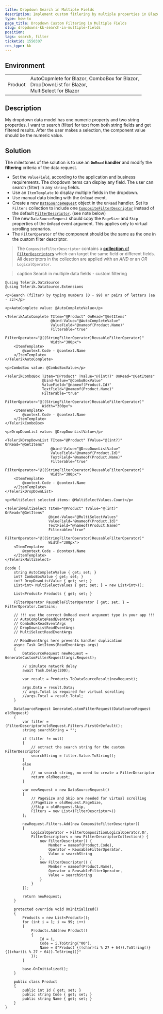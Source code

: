 ```yaml
---
title: Dropdown Search in Multiple Fields
description: Implement custom fitlering by multiple properties in Blazor AutoComplete, ComboBox, DropDownList and MultiSelect. Search in several data fields.
type: how-to
page_title: Dropdown Custom Filtering in Multiple Fields
slug: dropdowns-kb-search-in-multiple-fields
position: 
tags: search, filter
ticketid: 1550307
res_type: kb
---
```


## Environment

<table>
	<tbody>
		<tr>
			<td>Product</td>
			<td>
                AutoCopmlete for Blazor,
                ComboBox for Blazor, <br />
                DropDownList for Blazor, <br />
                MultiSelect for Blazor
            </td>
		</tr>
	</tbody>
</table>

## Description

My dropdown data model has one numeric property and two string properties. I want to search (filter) for text from both string fields and get filtered results. After the user makes a selection, the component value should be the numeric value.

## Solution

The milestones of the solution is to use an **`OnRead` handler** and modify the **filtering** criteria of the data request.

* Set the `ValueField`, according to the application and business requirements. The dropdown items can display any field. The user can search (filter) in any `string` fields.
* Use an `ItemTemplate` to display multiple fields in the dropdown.
* Use manual data binding with the `OnRead` event.
* Create a new [`DataSourceRequest`](https://docs.telerik.com/blazor-ui/api/Telerik.DataSource.DataSourceRequest) object in the `OnRead` handler. Set its `Filters` collection to include one [`CompositeFilterDescriptor`](https://docs.telerik.com/blazor-ui/api/Telerik.DataSource.CompositeFilterDescriptor) instead of the default [`FilterDescriptor`](https://docs.telerik.com/blazor-ui/api/Telerik.DataSource.FilterDescriptor). (see note below)
* The new `DataSourceRequest` should copy the `PageSize` and `Skip` properties of the `OnRead` event argument. This applies only to virtual scrolling scenarios.
* The `FilterOperator` of the component should be the same as the one in the custom filter descriptor.

>The `CompositeFilterDescriptor` contains a [**collection** of `FilterDescriptor`s](https://docs.telerik.com/blazor-ui/api/Telerik.DataSource.FilterDescriptorCollection) which can target the same field or different fields. All descriptors in the collection are applied with an *AND* or an *OR* `LogicalOperator`.

>caption Search in multiple data fields - custom filtering

````CSHTML
@using Telerik.DataSource
@using Telerik.DataSource.Extensions

<p>Search (filter) by typing numbers (0 - 99) or pairs of letters (aa - zz)</p>

<p>AutoComplete value: @AutoCompleteValue</p>

<TelerikAutoComplete TItem="@Product" OnRead="@GetItems"
                     @bind-Value="@AutoCompleteValue"
                     ValueField="@nameof(Product.Name)"
                     Filterable="true"
                     FilterOperator="@((StringFilterOperator)ReusableFilterOperator)"
                     Width="300px">
    <ItemTemplate>
        @context.Code - @context.Name
    </ItemTemplate>
</TelerikAutoComplete>

<p>ComboBox value: @ComboBoxValue</p>

<TelerikComboBox TItem="@Product" TValue="@(int?)" OnRead="@GetItems"
                 @bind-Value="@ComboBoxValue"
                 ValueField="@nameof(Product.Id)"
                 TextField="@nameof(Product.Name)"
                 Filterable="true"
                 FilterOperator="@((StringFilterOperator)ReusableFilterOperator)"
                 Width="300px">
    <ItemTemplate>
        @context.Code - @context.Name
    </ItemTemplate>
</TelerikComboBox>

<p>DropDownList value: @DropDownListValue</p>

<TelerikDropDownList TItem="@Product" TValue="@(int?)" OnRead="@GetItems"
                     @bind-Value="@DropDownListValue"
                     ValueField="@nameof(Product.Id)"
                     TextField="@nameof(Product.Name)"
                     Filterable="true"
                     FilterOperator="@((StringFilterOperator)ReusableFilterOperator)"
                     Width="300px">
    <ItemTemplate>
        @context.Code - @context.Name
    </ItemTemplate>
</TelerikDropDownList>

<p>MultiSelect selected items: @MultiSelectValues.Count</p>

<TelerikMultiSelect TItem="@Product" TValue="@(int)" OnRead="@GetItems"
                    @bind-Value="@MultiSelectValues"
                    ValueField="@nameof(Product.Id)"
                    TextField="@nameof(Product.Name)"
                    Filterable="true"
                    FilterOperator="@((StringFilterOperator)ReusableFilterOperator)"
                    Width="300px">
    <ItemTemplate>
        @context.Code - @context.Name
    </ItemTemplate>
</TelerikMultiSelect>

@code {
    string AutoCompleteValue { get; set; }
    int? ComboBoxValue { get; set; }
    int? DropDownListValue { get; set; }
    List<int> MultiSelectValues { get; set; } = new List<int>();

    List<Product> Products { get; set; }

    FilterOperator ReusableFilterOperator { get; set; } = FilterOperator.Contains;

    // !!! use the correct OnRead event argument type in your app !!!
    // AutoCompleteReadEventArgs
    // ComboBoxReadEventArgs
    // DropDownListReadEventArgs
    // MultiSelectReadEventArgs

    // ReadEventArgs here prevents handler duplication
    async Task GetItems(ReadEventArgs args)
    {
        DataSourceRequest newRequest = GenerateCustomFilterRequest(args.Request);

        // simulate network delay
        await Task.Delay(200);

        var result = Products.ToDataSourceResult(newRequest);

        args.Data = result.Data;
        // args.Total is required for virtual scrolling
        //args.Total = result.Total;
    }

    DataSourceRequest GenerateCustomFilterRequest(DataSourceRequest oldRequest)
    {
        var filter = (FilterDescriptor)oldRequest.Filters.FirstOrDefault();
        string searchString = "";

        if (filter != null)
        {
            // extract the search string for the custom FilterDescriptor
            searchString = filter.Value.ToString();
        }
        else
        {
            // no search string, no need to create a FilterDescriptor
            return oldRequest;
        }

        var newRequest = new DataSourceRequest()
        {
            // PageSize and Skip are needed for virtual scrolling
            //PageSize = oldRequest.PageSize,
            //Skip = oldRequest.Skip,
            Filters = new List<IFilterDescriptor>()
        };

        newRequest.Filters.Add(new CompositeFilterDescriptor()
        {
            LogicalOperator = FilterCompositionLogicalOperator.Or,
            FilterDescriptors = new FilterDescriptorCollection() {
                new FilterDescriptor() {
                    Member = nameof(Product.Code),
                    Operator = ReusableFilterOperator,
                    Value = searchString
                },
                new FilterDescriptor() {
                    Member = nameof(Product.Name),
                    Operator = ReusableFilterOperator,
                    Value = searchString
                }
            }
        });

        return newRequest;
    }

    protected override void OnInitialized()
    {
        Products = new List<Product>();
        for (int i = 1; i <= 99; i++)
        {
            Products.Add(new Product()
            {
                Id = i,
                Code = i.ToString("00"),
                Name = $"Product {((char)(i % 27 + 64)).ToString()}{((char)(i % 27 + 64)).ToString()}"
            });
        }

        base.OnInitialized();
    }

    public class Product
    {
        public int Id { get; set; }
        public string Code { get; set; }
        public string Name { get; set; }
    }
}
````
